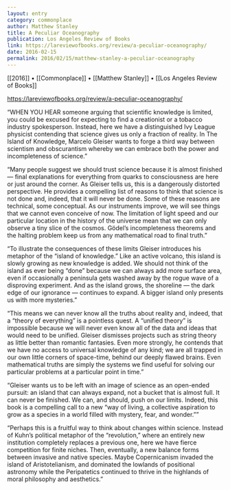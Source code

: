 ```yaml
---
layout: entry
category: commonplace
author: Matthew Stanley
title: A Peculiar Oceanography
publication: Los Angeles Review of Books
link: https://lareviewofbooks.org/review/a-peculiar-oceanography/
date: 2016-02-15
permalink: 2016/02/15/matthew-stanley-a-peculiar-oceanography
---
```


[[2016]] • [[Commonplace]] • [[Matthew Stanley]] • [[Los Angeles Review of Books]]

https://lareviewofbooks.org/review/a-peculiar-oceanography/

“WHEN YOU HEAR someone arguing that scientific knowledge is limited, you could be excused for expecting to find a creationist or a tobacco industry spokesperson. Instead, here we have a distinguished Ivy League physicist contending that science gives us only a fraction of reality. In The Island of Knowledge, Marcelo Gleiser wants to forge a third way between scientism and obscurantism whereby we can embrace both the power and incompleteness of science.”

“Many people suggest we should trust science because it is almost finished — final explanations for everything from quarks to consciousness are here or just around the corner. As Gleiser tells us, this is a dangerously distorted perspective. He provides a compelling list of reasons to think that science is not done and, indeed, that it will never be done. Some of these reasons are technical, some conceptual. As our instruments improve, we will see things that we cannot even conceive of now. The limitation of light speed and our particular location in the history of the universe mean that we can only observe a tiny slice of the cosmos. Gödel’s incompleteness theorems and the halting problem keep us from any mathematical road to final truth.”

“To illustrate the consequences of these limits Gleiser introduces his metaphor of the “island of knowledge.” Like an active volcano, this island is slowly growing as new knowledge is added. We should not think of the island as ever being “done” because we can always add more surface area, even if occasionally a peninsula gets washed away by the rogue wave of a disproving experiment. And as the island grows, the shoreline — the dark edge of our ignorance — continues to expand. A bigger island only presents us with more mysteries.”

“This means we can never know all the truths about reality and, indeed, that a “theory of everything” is a pointless quest. A “unified theory” is impossible because we will never even know all of the data and ideas that would need to be unified. Gleiser dismisses projects such as string theory as little better than romantic fantasies. Even more strongly, he contends that we have no access to universal knowledge of any kind; we are all trapped in our own little corners of space-time, behind our deeply flawed brains. Even mathematical truths are simply the systems we find useful for solving our particular problems at a particular point in time.”

“Gleiser wants us to be left with an image of science as an open-ended pursuit: an island that can always expand, not a bucket that is almost full. It can never be finished. We can, and should, push on our limits. Indeed, this book is a compelling call to a new “way of living, a collective aspiration to grow as a species in a world filled with mystery, fear, and wonder.””

“Perhaps this is a fruitful way to think about changes within science. Instead of Kuhn’s political metaphor of the “revolution,” where an entirely new institution completely replaces a previous one, here we have fierce competition for finite niches. Then, eventually, a new balance forms between invasive and native species. Maybe Copernicanism invaded the island of Aristotelianism, and dominated the lowlands of positional astronomy while the Peripatetics continued to thrive in the highlands of moral philosophy and aesthetics.”

